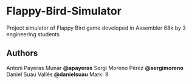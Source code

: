 # Flappy-Bird-Simulator
Project simulator of Flappy Bird game developed in Assembler 68k by 3 engineering students

## Authors
Antoni Payeras Munar **@apayeras** 
Sergi Moreno Pérez **@sergimoreno**
Daniel Suau Vallés **@danielsuau**
Mark: 9
